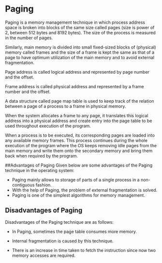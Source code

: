 # Paging
Paging is a memory management technique in which process address space is broken into blocks of the same size called pages (size is power of 2, between 512 bytes and 8192 bytes). The size of the process is measured in the number of pages.

Similarly, main memory is divided into small fixed-sized blocks of (physical) memory called frames and the size of a frame is kept the same as that of a page to have optimum utilization of the main memory and to avoid external fragmentation.

Page address is called logical address and represented by page number and the offset.

Frame address is called physical address and represented by a frame number and the offset.

A data structure called page map table is used to keep track of the relation between a page of a process to a frame in physical memory.

When the system allocates a frame to any page, it translates this logical address into a physical address and create entry into the page table to be used throughout execution of the program.

When a process is to be executed, its corresponding pages are loaded into any available memory frames.
This process continues during the whole execution of the program where the OS keeps removing idle pages from the main memory and write them onto the secondary memory and bring them back when required by the program.

##Advantages of Paging
Given below are some advantages of the Paging technique in the operating system:

- Paging mainly allows to storage of parts of a single process in a non-contiguous fashion.
- With the help of Paging, the problem of external fragmentation is solved.
- Paging is one of the simplest algorithms for memory management.

## Disadvantages of Paging
Disadvantages of the Paging technique are as follows:
- In Paging, sometimes the page table consumes more memory.

- Internal fragmentation is caused by this technique.

- There is an increase in time taken to fetch the instruction since now two memory accesses are required.